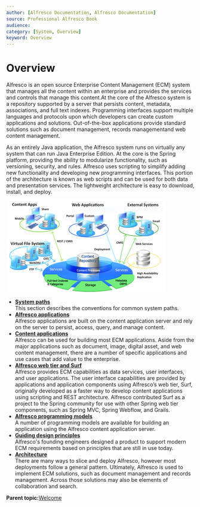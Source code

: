 ```yaml
---
author: [Alfresco Documentation, Alfresco Documentation]
source: Professional Alfresco Book
audience: 
category: [System, Overview]
keyword: Overview
---
```


# Overview

Alfresco is an open source Enterprise Content Management \(ECM\) system that manages all the content within an enterprise and provides the services and controls that manage this content.At the core of the Alfresco system is a repository supported by a server that persists content, metadata, associations, and full text indexes. Programming interfaces support multiple languages and protocols upon which developers can create custom applications and solutions. Out-of-the-box applications provide standard solutions such as document management, records managementand web content management.

As an entirely Java application, the Alfresco system runs on virtually any system that can run Java Enterprise Edition. At the core is the Spring platform, providing the ability to modularize functionality, such as versioning, security, and rules. Alfresco uses scripting to simplify adding new functionality and developing new programming interfaces. This portion of the architecture is known as web scripts and can be used for both data and presentation services. The lightweight architecture is easy to download, install, and deploy.

![](../images/overview.png)

-   **[System paths](../reuse/conv-syspaths.md)**  
This section describes the conventions for common system paths.
-   **[Alfresco applications](../concepts/apps-about.md)**  
 Alfresco applications are built on the content application server and rely on the server to persist, access, query, and manage content.
-   **[Content applications](../concepts/apps-content-about.md)**  
 Alfresco can be used for building most ECM applications. Aside from the major applications such as document, image, digital asset, and web content management, there are a number of specific applications and use cases that add value to the enterprise.
-   **[Alfresco web tier and Surf](../concepts/surf-about.md)**  
Alfresco provides ECM capabilities as data services, user interfaces, and user applications. The user interface capabilities are provided by applications and application components using Alfresco’s web tier, Surf, originally developed as a faster way to develop content applications using scripting and REST architecture. Alfresco contributed Surf as a project to the Spring community for use with other Spring web tier components, such as Spring MVC, Spring Webflow, and Grails.
-   **[Alfresco programming models](../concepts/models-about.md)**  
A number of programming models are available for building an application using the Alfresco content application server.
-   **[Guiding design principles](../concepts/alfresco-principles.md)**  
Alfresco's founding engineers designed a product to support modern ECM requirements based on principles that are still in use today.
-   **[Architecture](../concepts/alfresco-arch-about.md)**  
There are many ways to slice and deploy Alfresco, however most deployments follow a general pattern. Ultimately, Alfresco is used to implement ECM solutions, such as document management and records management. Across those solutions may also be elements of collaboration and search.

**Parent topic:**[Welcome](../concepts/welcome-infocenter.md)

